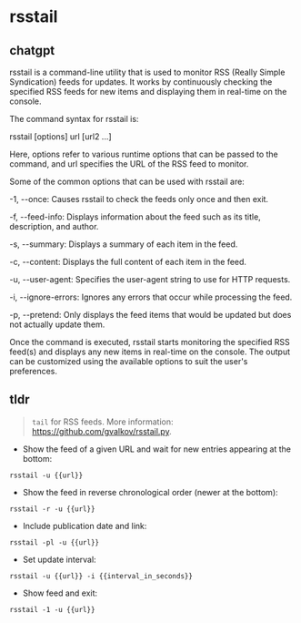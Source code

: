 # rsstail 
## chatgpt 
rsstail is a command-line utility that is used to monitor RSS (Really Simple Syndication) feeds for updates. It works by continuously checking the specified RSS feeds for new items and displaying them in real-time on the console.

The command syntax for rsstail is:

rsstail [options] url [url2 ...]

Here, options refer to various runtime options that can be passed to the command, and url specifies the URL of the RSS feed to monitor.

Some of the common options that can be used with rsstail are:

-1, --once: Causes rsstail to check the feeds only once and then exit.

-f, --feed-info: Displays information about the feed such as its title, description, and author.

-s, --summary: Displays a summary of each item in the feed.

-c, --content: Displays the full content of each item in the feed.

-u, --user-agent: Specifies the user-agent string to use for HTTP requests.

-i, --ignore-errors: Ignores any errors that occur while processing the feed.

-p, --pretend: Only displays the feed items that would be updated but does not actually update them.

Once the command is executed, rsstail starts monitoring the specified RSS feed(s) and displays any new items in real-time on the console. The output can be customized using the available options to suit the user's preferences. 

## tldr 
 
> `tail` for RSS feeds.
> More information: <https://github.com/gvalkov/rsstail.py>.

- Show the feed of a given URL and wait for new entries appearing at the bottom:

`rsstail -u {{url}}`

- Show the feed in reverse chronological order (newer at the bottom):

`rsstail -r -u {{url}}`

- Include publication date and link:

`rsstail -pl -u {{url}}`

- Set update interval:

`rsstail -u {{url}} -i {{interval_in_seconds}}`

- Show feed and exit:

`rsstail -1 -u {{url}}`
